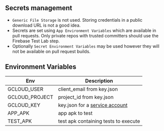 ## Secrets management

- `Generic File Storage` is not used. Storing credentials in a public download URL is not a good idea.
- Secrets are set using `App Environment Variables` which are available in pull requests. 
  Only private repos with trusted committers should use the Firebase Test Lab step.
- Optionally `Secret Environment Variables` may be used however they will not be available
  on pull request builds.

## Environment Variables

Env | Description
--- | ---
GCLOUD_USER    | client_email from key.json
GCLOUD_PROJECT | project_id from key.json
GCLOUD_KEY     | key.json for a [service account](https://cloud.google.com/compute/docs/access/service-accounts)
APP_APK        | app apk to test
TEST_APK       | test apk containing tests to execute
